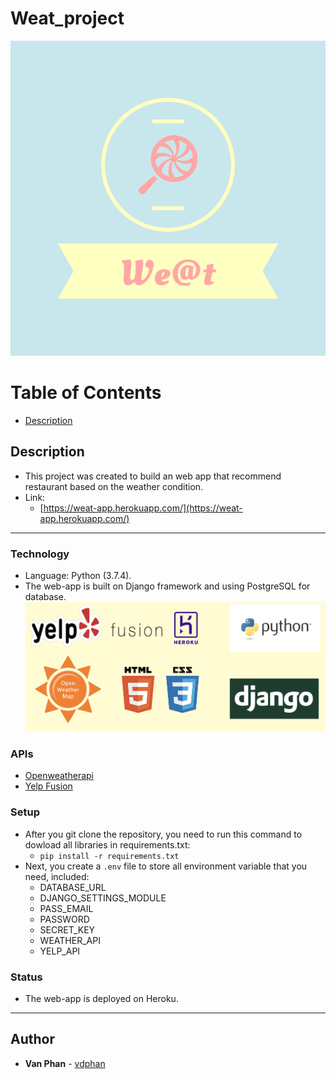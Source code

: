 # Weat_project
![Alt text](./static/images/pinterest_board_photo.png)

# Table of Contents
- [Description](#Description)

## Description
- This project was created to build an web app that recommend restaurant based on the weather condition.
- Link:
  + [https://weat-app.herokuapp.com/](https://weat-app.herokuapp.com/)
---
### Technology
- Language: Python (3.7.4).
- The web-app is built on Django framework and using PostgreSQL for database.
![Alt text](./static/images/Technology.png)

### APIs
- [Openweatherapi](https://openweathermap.org/)
- [Yelp Fusion](https://www.yelp.com/fusion)

### Setup
- After you git clone the repository, you need to run this command to dowload all libraries in requirements.txt:
  + ```pip install -r requirements.txt```
- Next, you create a ```.env``` file to store all environment variable that you need, included:
  + DATABASE_URL
  + DJANGO_SETTINGS_MODULE
  + PASS_EMAIL
  + PASSWORD
  + SECRET_KEY
  + WEATHER_API
  + YELP_API

### Status
- The web-app is deployed on Heroku.


---

## Author
* **Van Phan** - [vdphan](https://github.com/vdphan)
